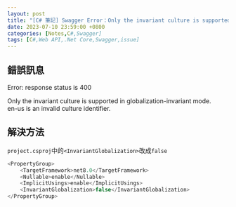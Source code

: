 ```yaml
---
layout: post
title: "[C# 筆記] Swagger Error：Only the invariant culture is supported in globalization-invariant mode"
date: 2023-07-10 23:59:00 +0800
categories: [Notes,C#,Swagger]
tags: [C#,Web API,.Net Core,Swagger,issue]
---
```


## 錯誤訊息

Error: response status is 400       

Only the invariant culture is supported in globalization-invariant mode.        
en-us is an invalid culture identifier.     

## 解決方法

`project.csproj`中的`<InvariantGlobalization>`改成`false`

```c#
<PropertyGroup>
    <TargetFramework>net8.0</TargetFramework>
    <Nullable>enable</Nullable>
    <ImplicitUsings>enable</ImplicitUsings>
    <InvariantGlobalization>false</InvariantGlobalization>
</PropertyGroup>
```